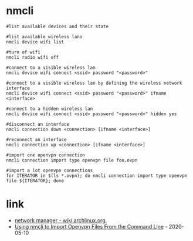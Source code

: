 # nmcli

```
#list available devices and their state

#list available wireless lans
nmcli device wifi list

#turn of wifi
nmcli radio wifi off

#connect to a visible wireless lan
nmcli device wifi connect <ssid> password "<password>"

#connect to a visible wireless lan by defining the wireless network interface
nmcli device wifi connect <ssid> password "<password>" ifname <interface>

#connect to a hidden wireless lan
nmcli device wifi connect <ssid> password "<password>" hidden yes

#disconnect an interface
nmcli connection down <connection> [ifname <interface>]

#reconnect an interface
nmcli connection up <connection> [ifname <interface>]

#import one openvpn connection
nmcli connection import type openvpn file foo.ovpn 

#import a lot openvpn connections
for ITERATOR in $(ls *.ovpn); do nmcli connection import type openvpn file ${ITERATOR}; done
```

# link

* [network manager - wiki.archlinux.org.](https://wiki.archlinux.org/index.php/NetworkManager)
* [Using nmcli to Import Openvpn Files From the Command Line](https://www.putorius.net/mcli-import-openvpn.html) - 2020-05-10
